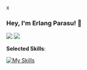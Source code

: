 
<!-- - 🔭 I’m currently working on ... -->
<!-- 🌱 I’m currently learning Kotlin, Dart and Rust -->
<!-- - 👯 I’m looking to collaborate on ... -->
<!-- - 🤔 I’m looking for help with ... -->
<!-- - 💬 Ask me about PHP, Java, Kotlin, Android -->
<!-- - 📫 How to reach me: ... -->
<!-- - 😄 Pronouns: ... -->
<!-- - ⚡ Fun fact: ... -->
x
### Hey, I'm Erlang Parasu! 👋

<!-- <picture>
<source 
  srcset="https://github-readme-stats.vercel.app/api?username=erlangparasu&show_icons=true&theme=dark&count_private=true"
  media="(prefers-color-scheme: dark)"
/>
<source
  srcset="https://github-readme-stats.vercel.app/api?username=erlangparasu&show_icons=true&count_private=true"
  media="(prefers-color-scheme: light), (prefers-color-scheme: no-preference)"
/>
<img src="https://github-readme-stats.vercel.app/api?username=erlangparasu&show_icons=true&count_private=true" />
</picture> -->
<picture>
<source 
  srcset="https://raw.githubusercontent.com/erlangparasu/github-stats/master/generated/overview.svg#gh-dark-mode-only"
  media="(prefers-color-scheme: dark)"
/>
<source
  srcset="https://raw.githubusercontent.com/erlangparasu/github-stats/master/generated/overview.svg#gh-light-mode-only"
  media="(prefers-color-scheme: light), (prefers-color-scheme: no-preference)"
/>
<img src="https://github-readme-stats.vercel.app/api?username=erlangparasu&show_icons=true&count_private=true" />
</picture>
<picture>
<source 
  srcset="https://raw.githubusercontent.com/erlangparasu/github-stats/master/generated/languages.svg#gh-dark-mode-only"
  media="(prefers-color-scheme: dark)"
/>
<source
  srcset="https://raw.githubusercontent.com/erlangparasu/github-stats/master/generated/languages.svg#gh-light-mode-only"
  media="(prefers-color-scheme: light), (prefers-color-scheme: no-preference)"
/>
<img src="https://github-readme-stats.vercel.app/api?username=erlangparasu&show_icons=true&count_private=true" />
</picture>

**Selected Skills**:

[![My Skills](https://skillicons.dev/icons?i=git,ts,php,java,kotlin,sql,dart,flutter,rust,vscode)]([https://skillicons.dev](https://github.com/erlangparasu/))
